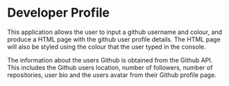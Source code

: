 # Developer Profile

This application allows the user to input a github username and colour, and produce a HTML page with the github user profile details. The HTML page will also be styled using the colour that the user typed in the console.

The information about the users Github is obtained from the Github API. This includes the Github users location, number of followers, number of repositories, user bio and the users avatar from their Github profile page.
